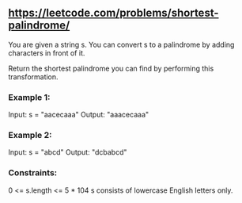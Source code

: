 ## https://leetcode.com/problems/shortest-palindrome/

You are given a string s. You can convert s to a 
palindrome
 by adding characters in front of it.

Return the shortest palindrome you can find by performing this transformation.

### Example 1:

Input: s = "aacecaaa"
Output: "aaacecaaa"

### Example 2:

Input: s = "abcd"
Output: "dcbabcd"
 

### Constraints:

0 <= s.length <= 5 * 104
s consists of lowercase English letters only.